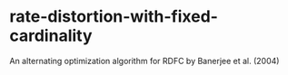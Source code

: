 # rate-distortion-with-fixed-cardinality
An alternating optimization algorithm for RDFC by Banerjee et al. (2004)
